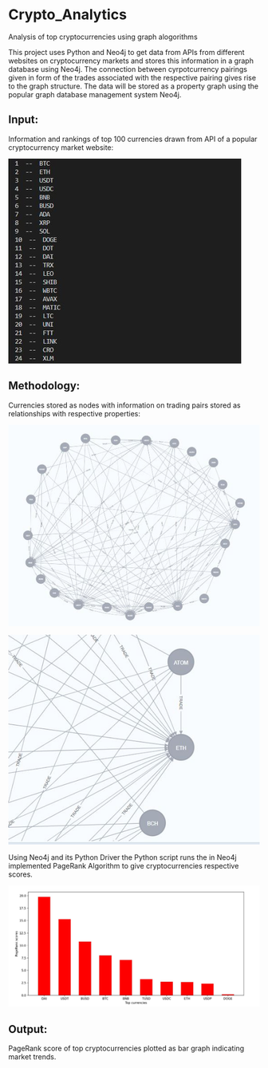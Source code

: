 # Crypto_Analytics
Analysis of top cryptocurrencies using graph alogorithms

This project uses Python and Neo4j to get data from APIs from different websites on cryptocurrency markets and stores this information in a graph database using Neo4j. The connection between cyrpotcurrency pairings given in form of the trades associated with the respective pairing gives rise to the graph structure. The data will be stored as a property graph using the popular graph database management system Neo4j.

## Input:

Information and rankings of top 100 currencies drawn from API of a popular cryptocurrency market website:

![Alt text](./images/rankings.JPG)

## Methodology:

Currencies stored as nodes with information on trading pairs stored as relationships with respective properties:

![Alt text](./images/graph.JPG)

![Alt text](./images/close_up.JPG)


Using Neo4j and its Python Driver the Python script runs the in Neo4j implemented PageRank Algorithm to give cryptocurrencies respective scores.


![Alt text](./images/page_rank_scores.JPG)

## Output:

PageRank score of top cryptocurrencies plotted as bar graph indicating market trends.

